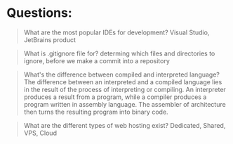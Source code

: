 # Questions:

> What are the most popular IDEs for development?
Visual Studio, JetBrains product

> What is .gitignore file for?
 determing which files and directories to ignore, before we make a commit into a repository

> What's the difference between compiled and interpreted language?
The difference between an interpreted and a compiled language lies in the result of the process of interpreting or compiling. An interpreter produces a result from a program, while a compiler produces a program written in assembly language. The assembler of architecture then turns the resulting program into binary code. 

> What are the different types of web hosting exist?
Dedicated, Shared, VPS, Cloud